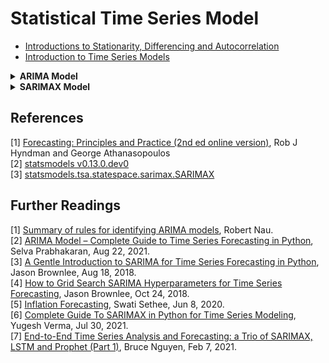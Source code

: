 # Statistical Time Series Model

* [Introductions to Stationarity, Differencing and Autocorrelation](https://colab.research.google.com/github/YenLinWu/Time_Series_Model/blob/main/Materials/Stationarity_Differencing_and_Autocorrelation.ipynb)  
* [Introduction to Time Series Models](https://colab.research.google.com/github/YenLinWu/Time_Series_Model/blob/main/Materials/Introduction_to_Time_Series_Models.ipynb)   


<details>
<summary>
<b>ARIMA Model</b>
</summary>
 
* [Order Selection of ARIMA Model](https://colab.research.google.com/github/YenLinWu/Time_Series_Model/blob/main/Materials/Order_Selection_of_ARIMA_Model.ipynb)    
* ARIMA Modelling Procedure    
  (1) Plot the data and identify any unusual observations.  
  (2) If necessary, transform the data (using a [Box-Cox Transformation](https://colab.research.google.com/github/YenLinWu/Time_Series_Model/blob/main/Materials/Box_Cox_Transformation.ipynb)) to stabilise the variance.  
  (3) If the data are non-stationary, take first differences of the data until the data are stationary.  
  (4) Examine the ACF/PACF: Is an ARIMA( p, d, 0 ) or ARIMA( 0, d, q ) model appropriate?  
  (5) Try your chosen model(s), and use the AICc to search for a better model.  
  (6) Check the residuals from your chosen model by plotting the ACF of the residuals, and doing a portmanteau test of the residuals. If they do not look like white noise, try a modified model.   
  (7) Once the residuals look like white noise, calculate forecasts.   
  Example: [Seasonally adjusted electrical equipment orders](https://otexts.com/fpp2/arima-r.html#example-seasonally-adjusted-electrical-equipment-orders)
</details>

<details>
<summary>
<b>SARIMAX Model</b>
</summary>
      
* How to use SARIMA in Python ? 
  There are the following three steps to use SARIMAX model via [Statsmodels library](https://www.statsmodels.org/dev/statespace.html):   
  (i) Define the model.  
  (ii) Fit the defined model.  
  (iii) Make a prediction with the fit model.   
   
```python
from statsmodels.tsa.statespace.sarimax import SARIMAX  
  
# Define model
'''
endog : observed time-series variable  
exog : exogenous variables
order : (p, d, q)
seasonal_order : (P, D, Q, S)  
trend : this parameter for controlling the deterministic trend polynomial A(t) as one of 'n','c','t','ct' for no trend, constant, linear, and constant with linear trend, respectively.
'''  
model = SARIMAX( endog, exog, order, seasonal_order, trend, ... )   
  
# Fit model
model_fit = model.fit()  

# One step forecast 
yhat = model_fit.predict( start, end )
```  
 
</details>
 
## References   
[1] [Forecasting: Principles and Practice (2nd ed online version)](https://otexts.com/fpp2/), Rob J Hyndman and George Athanasopoulos   
[2] [statsmodels v0.13.0.dev0](https://www.statsmodels.org/dev/index.html)  
[3] [statsmodels.tsa.statespace.sarimax.SARIMAX](https://www.statsmodels.org/dev/generated/statsmodels.tsa.statespace.sarimax.SARIMAX.html)

## Further Readings  
[1] [Summary of rules for identifying ARIMA models](https://people.duke.edu/~rnau/arimrule.htm), Robert Nau.   
[2] [ARIMA Model – Complete Guide to Time Series Forecasting in Python](https://www.machinelearningplus.com/time-series/arima-model-time-series-forecasting-python/), Selva Prabhakaran, Aug 22, 2021.   
[3] [A Gentle Introduction to SARIMA for Time Series Forecasting in Python](https://machinelearningmastery.com/sarima-for-time-series-forecasting-in-python/), Jason Brownlee, Aug 18, 2018.   
[4] [How to Grid Search SARIMA Hyperparameters for Time Series Forecasting](https://machinelearningmastery.com/how-to-grid-search-sarima-model-hyperparameters-for-time-series-forecasting-in-python/), Jason Brownlee, Oct 24, 2018.    
[5] [Inflation Forecasting](https://medium.com/inflation-forecasting-using-sarimax-and-nkpc/plotting-monthly-inflation-over-the-selected-time-period-to-check-if-the-time-series-has-any-35e3b1fac761), Swati Sethee, Jun 8, 2020.    
[6] [Complete Guide To SARIMAX in Python for Time Series Modeling](https://analyticsindiamag.com/complete-guide-to-sarimax-in-python-for-time-series-modeling/), Yugesh Verma, Jul 30, 2021.    
[7] [End-to-End Time Series Analysis and Forecasting: a Trio of SARIMAX, LSTM and Prophet (Part 1)](https://towardsdatascience.com/end-to-end-time-series-analysis-and-forecasting-a-trio-of-sarimax-lstm-and-prophet-part-1-306367e57db8), Bruce Nguyen, Feb 7, 2021.     
